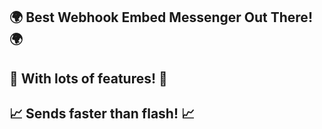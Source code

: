 ## 🌍 Best Webhook Embed Messenger Out There! 🌍 ##

## 🚀 With lots of features! 🚀

## 📈 Sends faster than flash! 📈
